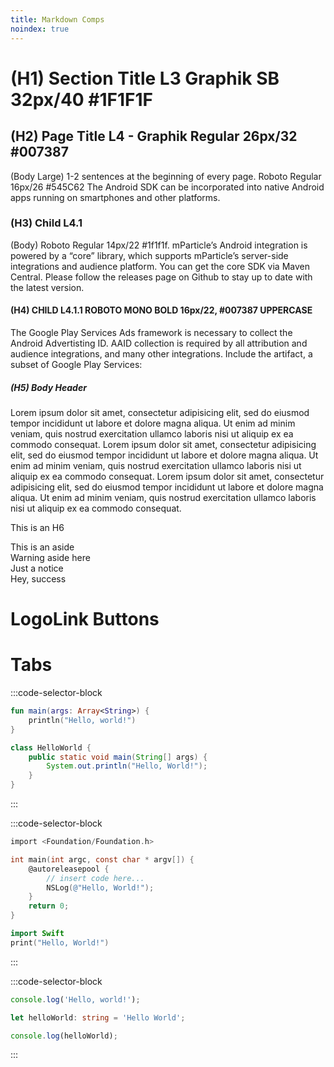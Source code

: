 ```yaml
---
title: Markdown Comps
noindex: true
---
```


# (H1) Section Title L3 Graphik SB 32px/40 #1F1F1F

## (H2) Page Title L4 - Graphik Regular 26px/32 #007387

(Body Large) 1-2 sentences at the beginning of every page. Roboto Regular 16px/26 #545C62 The Android SDK can be incorporated into native Android apps running on smartphones and other platforms.

### (H3) Child L4.1

(Body) Roboto Regular 14px/22 #1f1f1f. mParticle’s Android integration is powered by a “core” library, which supports mParticle’s server-side integrations and audience platform.
You can get the core SDK via Maven Central. Please follow the releases page on Github to stay up to date with the latest version.

#### (H4) CHILD L4.1.1 ROBOTO MONO BOLD 16px/22, #007387 UPPERCASE

The Google Play Services Ads framework is necessary to collect the Android Advertisting ID. AAID collection is required by all attribution and audience integrations, and many other integrations. Include the artifact, a subset of Google Play Services:

##### (H5) Body Header

Lorem ipsum dolor sit amet, consectetur adipisicing elit, sed do eiusmod tempor incididunt ut labore et dolore magna aliqua. Ut enim ad minim veniam, quis nostrud exercitation ullamco laboris nisi ut aliquip ex ea commodo consequat. Lorem ipsum dolor sit amet, consectetur adipisicing elit, sed do eiusmod tempor incididunt ut labore et dolore magna aliqua. Ut enim ad minim veniam, quis nostrud exercitation ullamco laboris nisi ut aliquip ex ea commodo consequat. Lorem ipsum dolor sit amet, consectetur adipisicing elit, sed do eiusmod tempor incididunt ut labore et dolore magna aliqua. Ut enim ad minim veniam, quis nostrud exercitation ullamco laboris nisi ut aliquip ex ea commodo consequat.

This is an H6

<aside>This is an aside</aside>
<aside class='warning'>Warning aside here</aside>
<aside class='notice'>Just a notice</aside>
<aside class='success'>Hey, success</aside>

# LogoLink Buttons

<LogoLinkButton icon='get-started' label='Get Started' path='/sdk-guides/client-side/android/getting-started/' />

<LogoLinkButton icon='android' label='Source Code' path='https://github.com/mParticle/mparticle-android-sdk' />

<LogoLinkButton icon='github' label='Source Code' path='https://github.com/mParticle/mparticle-android-sdk' />

<LogoLinkButton
    icon='appletv'
    label='Apple TV'
    path='https://docs.mparticle.com'
/>
<LogoLinkButton
    icon='android'
    label='Android'
    path='https://docs.mparticle.com'
/>
<LogoLinkButton
    icon='ios'
    label='iOS'
    path='https://docs.mparticle.com'
/>
<LogoLinkButton
    icon='javascript'
    label='JavaScript'
    path='https://docs.mparticle.com'
/>
<LogoLinkButton
    icon='typescript'
    label='TypeScript'
    path='https://docs.mparticle.com'
/>
<LogoLinkButton
    icon='roku'
    label='Roku'
    path='https://docs.mparticle.com'
/>
<LogoLinkButton
    icon='ruby'
    label='Ruby'
    path='https://docs.mparticle.com'
/>
<LogoLinkButton
    icon='github'
    label='Github'
    path='https://docs.mparticle.com'
/>
<LogoLinkButton
    icon='cordova'
    label='Cordova'
    path='https://docs.mparticle.com'
/>
<LogoLinkButton
    icon='xamarin'
    label='Xamarin'
    path='https://docs.mparticle.com'
/>
<LogoLinkButton
    icon='web'
    label='Web'
    path='https://docs.mparticle.com'
/>
<LogoLinkButton
    icon='unity'
    label='Unity'
    path='https://docs.mparticle.com'
/>
<LogoLinkButton
    icon='amp'
    label='Google AMP'
    path='https://docs.mparticle.com'
/>
<LogoLinkButton
    icon='windows'
    label='Windows'
    path='https://docs.mparticle.com'
/>
<LogoLinkButton
    icon='get-started'
    label='Get Started'
    path='https://docs.mparticle.com'
/>

# Tabs

<tabs>

<tab label='Android' group='hello-world'>

:::code-selector-block

```kotlin
fun main(args: Array<String>) {
    println("Hello, world!")
}
```

```java
class HelloWorld {
    public static void main(String[] args) {
        System.out.println("Hello, World!");
    }
}
```

:::

</tab>

<tab label='iOS' group='hello-world'>

:::code-selector-block

```objectivec
import <Foundation/Foundation.h>

int main(int argc, const char * argv[]) {
    @autoreleasepool {
        // insert code here...
        NSLog(@"Hello, World!");
    }
    return 0;
}
```

```swift
import Swift
print("Hello, World!")
```

:::

</tab>

<tab label='Web' group='hello-world'>

:::code-selector-block

```javascript
console.log('Hello, world!');
```

```typescript
let helloWorld: string = 'Hello World';

console.log(helloWorld);
```

:::

</tab>

</tabs>
